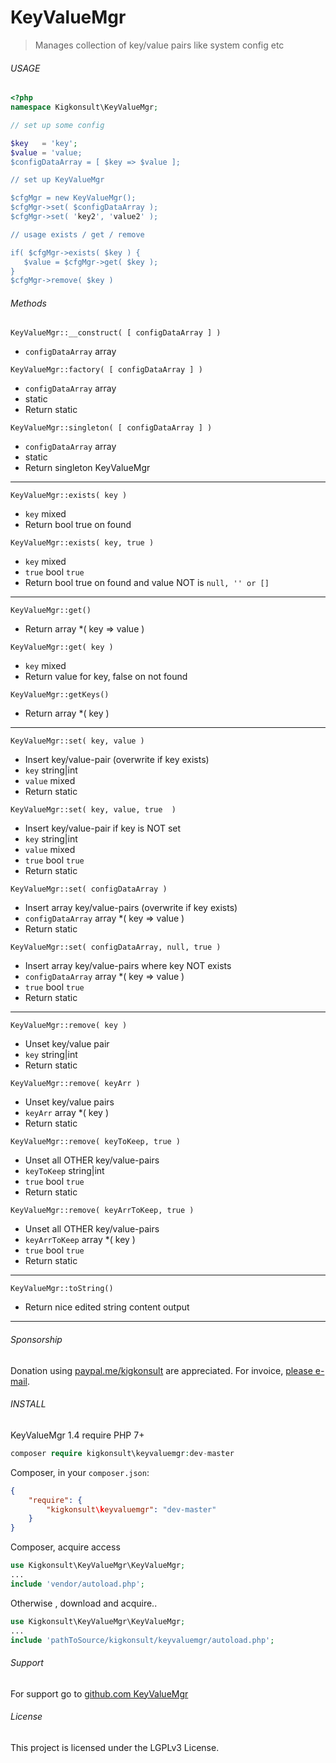 
# KeyValueMgr

> Manages collection of key/value pairs like system config etc


###### USAGE 
 
``` php
<?php
namespace Kigkonsult\KeyValueMgr;

// set up some config

$key   = 'key';
$value = 'value;
$configDataArray = [ $key => $value ];

// set up KeyValueMgr

$cfgMgr = new KeyValueMgr();
$cfgMgr->set( $configDataArray );
$cfgMgr->set( 'key2', 'value2' );

// usage exists / get / remove

if( $cfgMgr->exists( $key ) {
   $value = $cfgMgr->get( $key );
}
$cfgMgr->remove( $key )
```

###### Methods

```KeyValueMgr::__construct( [ configDataArray ] )```
* ```configDataArray``` array 

```KeyValueMgr::factory( [ configDataArray ] )```
* ```configDataArray```  array
* static
* Return static

```KeyValueMgr::singleton( [ configDataArray ] )```
* ```configDataArray```  array
* static
* Return singleton KeyValueMgr
---

```KeyValueMgr::exists( key )```
* ```key``` mixed
* Return bool true on found

```KeyValueMgr::exists( key, true )```
* ```key``` mixed
* ```true``` bool ```true```
* Return bool true on found and value NOT is ```null, '' or []```
---

```KeyValueMgr::get()```
* Return array *( key => value )

```KeyValueMgr::get( key )```
* ```key``` mixed
* Return value for key, false on not found

```KeyValueMgr::getKeys()```
* Return array *( key )
---

```KeyValueMgr::set( key, value )```
* Insert key/value-pair (overwrite if key exists)
* ```key```    string|int 
* ```value```  mixed 
* Return static

```KeyValueMgr::set( key, value, true  )```
* Insert key/value-pair if key is NOT set
* ```key```    string|int 
* ```value```  mixed 
* ```true``` bool ```true```
* Return static

```KeyValueMgr::set( configDataArray )```
* Insert array key/value-pairs (overwrite if key exists)
* ```configDataArray```  array *( key => value )
* Return static

```KeyValueMgr::set( configDataArray, null, true )```
* Insert array key/value-pairs where key NOT exists
* ```configDataArray```  array *( key => value )
* ```true``` bool ```true```
* Return static
---

```KeyValueMgr::remove( key )```
* Unset key/value pair
* ```key```    string|int 
* Return static

```KeyValueMgr::remove( keyArr )```
* Unset key/value pairs
* ```keyArr```  array *( key )
* Return static

```KeyValueMgr::remove( keyToKeep, true )```
* Unset all OTHER key/value-pairs 
* ```keyToKeep```  string|int 
* ```true``` bool ```true```
* Return static

```KeyValueMgr::remove( keyArrToKeep, true )```
* Unset all OTHER key/value-pairs 
* ```keyArrToKeep```  array *( key )
* ```true``` bool ```true```
* Return static
---

```KeyValueMgr::toString()```
* Return nice edited string content output
---

###### Sponsorship

Donation using <a href="https://paypal.me/kigkonsult?locale.x=en_US" rel="nofollow">paypal.me/kigkonsult</a> are appreciated. 
For invoice, <a href="mailto:ical@kigkonsult.se">please e-mail</a>.

###### INSTALL

KeyValueMgr 1.4 require PHP 7+

``` php
composer require kigkonsult\keyvaluemgr:dev-master
```

Composer, in your `composer.json`:

``` json
{
    "require": {
        "kigkonsult\keyvaluemgr": "dev-master"
    }
}
```

Composer, acquire access
``` php
use Kigkonsult\KeyValueMgr\KeyValueMgr;
...
include 'vendor/autoload.php';
```


Otherwise , download and acquire..

``` php
use Kigkonsult\KeyValueMgr\KeyValueMgr;
...
include 'pathToSource/kigkonsult/keyvaluemgr/autoload.php';
```


###### Support

For support go to [github.com KeyValueMgr]


###### License

This project is licensed under the LGPLv3 License.


[Composer]:https://getcomposer.org/
[github.com KeyValueMgr]:https://github.com/iCalcreator/keyvaluemgr
